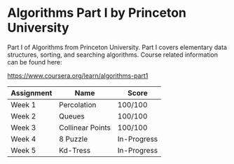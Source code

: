 # Algorithms Part I by Princeton University
 
Part I of Algorithms from Princeton University. Part I covers elementary data structures, sorting, and searching algorithms. Course related information can be found here:

https://www.coursera.org/learn/algorithms-part1

| Assignment | Name | Score |
| --- | --- | --- |
| Week 1 | Percolation | 100/100 |
| Week 2 | Queues | 100/100 |
| Week 3 | Collinear Points | 100/100 |
| Week 4 | 8 Puzzle | In-Progress |
| Week 5 | Kd-Tress | In-Progress | 
